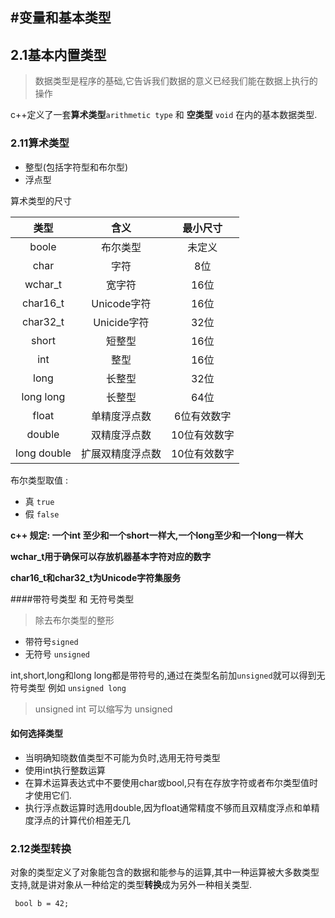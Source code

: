 #变量和基本类型
---
## 2.1基本内置类型

> 数据类型是程序的基础,它告诉我们数据的意义已经我们能在数据上执行的操作

c++定义了一套**算术类型**`arithmetic type` 和 **空类型** `void` 在内的基本数据类型. 
    
### 2.11算术类型
+ 整型(包括字符型和布尔型)
+ 浮点型

算术类型的尺寸

|   类型  |   含义  |   最小尺寸    |
|   :---: |   :---: |   :---:       |
| boole   | 布尔类型      | 未定义 |
| char    | 字符          | 8位 |
| wchar_t | 宽字符        | 16位|
| char16_t| Unicode字符   | 16位|
| char32_t| Unicide字符   | 32位|
| short   | 短整型        | 16位|
| int     | 整型          | 16位|
| long    | 长整型        | 32位|
| long long|长整型        | 64位|
| float   | 单精度浮点数  | 6位有效数字  |
| double  |双精度浮点数   | 10位有效数字 |
| long double | 扩展双精度浮点数 | 10位有效数字 | 

布尔类型取值 :
 + 真 `true`
 + 假 `false`
 
 **c++ 规定: 一个int 至少和一个short一样大,一个long至少和一个long一样大**
 
**wchar_t用于确保可以存放机器基本字符对应的数字**

**char16_t和char32_t为Unicode字符集服务**

####带符号类型 和 无符号类型
> 除去布尔类型的整形
+ 带符号`signed`
+ 无符号 `unsigned`

int,short,long和long long都是带符号的,通过在类型名前加`unsigned`就可以得到无符号类型
例如 `unsigned long`
> unsigned int 可以缩写为 unsigned 

#### **如何选择类型**
 
 * 当明确知晓数值类型不可能为负时,选用无符号类型
 * 使用int执行整数运算
 * 在算术运算表达式中不要使用char或bool,只有在存放字符或者布尔类型值时才使用它们.
 * 执行浮点数运算时选用double,因为float通常精度不够而且双精度浮点和单精度浮点的计算代价相差无几

### 2.12类型转换
 对象的类型定义了对象能包含的数据和能参与的运算,其中一种运算被大多数类型支持,就是讲对象从一种给定的类型**转换**成为另外一种相关类型.
 
````
 bool b = 42;
 
 
